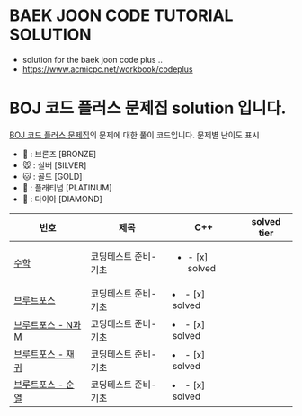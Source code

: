 ﻿# BAEK JOON CODE TUTORIAL SOLUTION

- solution for the baek joon code plus ..
- https://www.acmicpc.net/workbook/codeplus

# BOJ 코드 플러스 문제집 solution 입니다.

[BOJ 코드 플러스 문제집](https://www.acmicpc.net/workbook/codeplus)의 문제에 대한 풀이 코드입니다.
문제별 난이도 표시
- 🐻 : 브론즈 [BRONZE]
- 🐭 : 실버 [SILVER]
- 🐱 : 골드 [GOLD]
- 🦕 : 플래티넘 [PLATINUM]
- 🐳 : 다이아 [DIAMOND]

| 번호                                                            | 제목                  |   C++ | solved tier |
| --------------------------------------------------------------- | --------------------- | ----- | ----------- |
| [수학](https://www.acmicpc.net/workbook/view/9370)              | 코딩테스트 준비-기초  | <ul><li>- [x] solved</li></ul> |             |
| [브루트포스](https://www.acmicpc.net/workbook/view/9371)        | 코딩테스트 준비-기초  | <li>- [x] solved</li> |             |
| [브루트포스 - N과 M](https://www.acmicpc.net/workbook/view/9372)| 코딩테스트 준비-기초  | <li>- [x] solved</li> |             |
| [브루트포스 - 재귀](https://www.acmicpc.net/workbook/view/9373) | 코딩테스트 준비-기초  | <li>- [x] solved</li> |             |
| [브루트포스 - 순열](https://www.acmicpc.net/workbook/view/9374) | 코딩테스트 준비-기초  | <li>- [x] solved</li> |             |